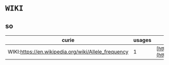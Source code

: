 # `WIKI`
## so
| curie                                               |   usages | nodes                                                                                                         |
|-----------------------------------------------------|----------|---------------------------------------------------------------------------------------------------------------|
| WIKI:https://en.wikipedia.org/wiki/Allele_frequency |        1 | [http://purl.obolibrary.org/obo/SO:0002119](https://bioregistry.io/http://purl.obolibrary.org/obo/SO:0002119) |
